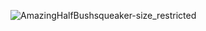 
![AmazingHalfBushsqueaker-size_restricted](https://user-images.githubusercontent.com/5891788/136441854-ed991d6b-be8a-4c24-8927-2babb448888c.gif)




<!--
**mpgn/mpgn** is a ✨ _special_ ✨ repository because its `README.md` (this file) appears on your GitHub profile.

Here are some ideas to get you started:

- 🔭 I’m currently working on ...
- 🌱 I’m currently learning ...
- 👯 I’m looking to collaborate on ...
- 🤔 I’m looking for help with ...
- 💬 Ask me about ...
- 📫 How to reach me: ...
- 😄 Pronouns: ...
- ⚡ Fun fact: ...
-->
